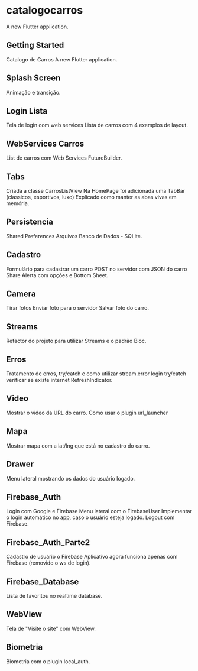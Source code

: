 # catalogocarros

A new Flutter application.

## Getting Started
Catalogo de Carros
A new Flutter application.

## Splash Screen
Animação e transição. 

## Login Lista
Tela de login com web services
Lista de carros com 4 exemplos de layout.

## WebServices Carros
List de carros com Web Services
FutureBuilder.

## Tabs
Criada a classe CarrosListView
Na HomePage foi adicionada uma TabBar (classicos, esportivos, luxo)
Explicado como manter as abas vivas em memória.

## Persistencia
Shared Preferences
Arquivos
Banco de Dados - SQLite.

## Cadastro
Formulário para cadastrar um carro
POST no servidor com JSON do carro
Share
Alerta com opções e Bottom Sheet.

## Camera
Tirar fotos
Enviar foto para o servidor
Salvar foto do carro.

## Streams
Refactor do projeto para utilizar Streams e o padrão Bloc.

## Erros
Tratamento de erros, try/catch e como utilizar stream.error
login try/catch
verificar se existe internet
RefreshIndicator.

## Video
Mostrar o vídeo da URL do carro.
Como usar o plugin url_launcher

## Mapa
Mostrar mapa com a lat/lng que está no cadastro do carro.

## Drawer
Menu lateral mostrando os dados do usuário logado.

## Firebase_Auth
Login com Google e Firebase
Menu lateral com o FirebaseUser
Implementar o login automático no app, caso o usuário esteja logado.
Logout com Firebase.

## Firebase_Auth_Parte2
Cadastro de usuário o Firebase
Aplicativo agora funciona apenas com Firebase (removido o ws de login).

## Firebase_Database
Lista de favoritos no realtime database.

## WebView
Tela de "Visite o site" com WebView.

## Biometria
Biometria com o plugin local_auth.
